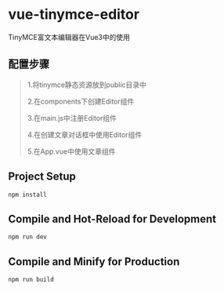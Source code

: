 # vue-tinymce-editor

TinyMCE富文本编辑器在Vue3中的使用

## 配置步骤
> 1.将tinymce静态资源放到public目录中
> 
> 2.在components下创建Editor组件
> 
> 3.在main.js中注册Editor组件
> 
> 4.在创建文章对话框中使用Editor组件
> 
> 5.在App.vue中使用文章组件

## Project Setup

```sh
npm install
```

## Compile and Hot-Reload for Development

```sh
npm run dev
```

## Compile and Minify for Production

```sh
npm run build
```
